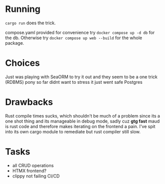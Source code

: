 # Running

`cargo run` does the trick.

compose.yaml provided for convenience try `docker compose up -d db` for the db. Otherwise try `docker compose up web --build` for the whole package.

# Choices

Just was playing with SeaORM to try it out and they seem to be a one trick (RDBMS) pony so far didnt want to stress it just went safe Postgres

# Drawbacks

Rust compile times sucks, which shouldn't be much of a problem since its a one shot thing and its manageable in debug mode, sadly cuz **gtg fast** maud is rust code and therefore makes iterating on the frontend a pain. I've spit into its own cargo module to remediate but rust compiler still slow.

# Tasks

- all CRUD operations
- HTMX frontend?
- clippy not failing CI/CD
